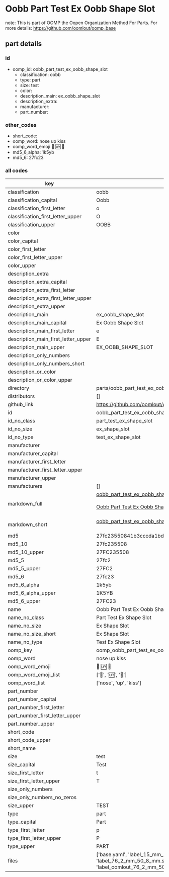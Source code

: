 # Oobb Part Test Ex Oobb Shape Slot  

note: This is part of OOMP the Oopen Organization Method For Parts. For more details: https://github.com/oomlout/oomp_base

##  part details





### id
* oomp_id: oobb_part_test_ex_oobb_shape_slot
  * classification: oobb
  * type: part
  * size: test
  * color: 
  * description_main: ex_oobb_shape_slot
  * description_extra: 
  * manufacturer: 
  * part_number: 

### other_codes
* short_code: 
* oomp_word: nose up kiss
* oomp_word_emoji :nose: :up: :kiss:
* md5_6_alpha: 1k5yb
* md5_6: 27fc23

### all codes 
| key | value |  
| --- | --- |  
| classification | oobb |  
| classification_capital | Oobb |  
| classification_first_letter | o |  
| classification_first_letter_upper | O |  
| classification_upper | OOBB |  
| color |  |  
| color_capital |  |  
| color_first_letter |  |  
| color_first_letter_upper |  |  
| color_upper |  |  
| description_extra |  |  
| description_extra_capital |  |  
| description_extra_first_letter |  |  
| description_extra_first_letter_upper |  |  
| description_extra_upper |  |  
| description_main | ex_oobb_shape_slot |  
| description_main_capital | Ex Oobb Shape Slot |  
| description_main_first_letter | e |  
| description_main_first_letter_upper | E |  
| description_main_upper | EX_OOBB_SHAPE_SLOT |  
| description_only_numbers |  |  
| description_only_numbers_short |   |  
| description_or_color |   |  
| description_or_color_upper |   |  
| directory | parts/oobb_part_test_ex_oobb_shape_slot |  
| distributors | [] |  
| github_link | https://github.com/oomlout/oomlout_oomp_part_src/tree/main/parts/oobb_part_test_ex_oobb_shape_slot/working |  
| id | oobb_part_test_ex_oobb_shape_slot |  
| id_no_class | part_test_ex_shape_slot |  
| id_no_size | ex_shape_slot |  
| id_no_type | test_ex_shape_slot |  
| manufacturer |  |  
| manufacturer_capital |  |  
| manufacturer_first_letter |  |  
| manufacturer_first_letter_upper |  |  
| manufacturer_upper |  |  
| manufacturers | [] |  
| markdown_full | [oobb_part_test_ex_oobb_shape_slot](https://github.com/oomlout/oomlout_oomp_part_src/tree/main/parts/oobb_part_test_ex_oobb_shape_slot/working)<br>[](https://github.com/oomlout/oomlout_oomp_part_src/tree/main/parts/oobb_part_test_ex_oobb_shape_slot/working)<br>[Oobb Part Test Ex Oobb Shape Slot](https://github.com/oomlout/oomlout_oomp_part_src/tree/main/parts/oobb_part_test_ex_oobb_shape_slot/working)<br><br> |  
| markdown_short | [oobb_part_test_ex_oobb_shape_slot](https://github.com/oomlout/oomlout_oomp_part_src/tree/main/parts/oobb_part_test_ex_oobb_shape_slot/working)<br><br> |  
| md5 | 27fc23550841b3cccda1bd1f212cafa8 |  
| md5_10 | 27fc235508 |  
| md5_10_upper | 27FC235508 |  
| md5_5 | 27fc2 |  
| md5_5_upper | 27FC2 |  
| md5_6 | 27fc23 |  
| md5_6_alpha | 1k5yb |  
| md5_6_alpha_upper | 1K5YB |  
| md5_6_upper | 27FC23 |  
| name | Oobb Part Test Ex Oobb Shape Slot |  
| name_no_class | Part Test Ex Shape Slot |  
| name_no_size | Ex Shape Slot |  
| name_no_size_short | Ex Shape Slot |  
| name_no_type | Test Ex Shape Slot |  
| oomp_key | oomp_oobb_part_test_ex_oobb_shape_slot |  
| oomp_word | nose up kiss |  
| oomp_word_emoji | :nose: :up: :kiss: |  
| oomp_word_emoji_list | [':nose:', ':up:', ':kiss:'] |  
| oomp_word_list | ['nose', 'up', 'kiss'] |  
| part_number |  |  
| part_number_capital |  |  
| part_number_first_letter |  |  
| part_number_first_letter_upper |  |  
| part_number_upper |  |  
| short_code |  |  
| short_code_upper |  |  
| short_name |  |  
| size | test |  
| size_capital | Test |  
| size_first_letter | t |  
| size_first_letter_upper | T |  
| size_only_numbers |  |  
| size_only_numbers_no_zeros |  |  
| size_upper | TEST |  
| type | part |  
| type_capital | Part |  
| type_first_letter | p |  
| type_first_letter_upper | P |  
| type_upper | PART |  
| files | ['base.yaml', 'label_15_mm_30_mm.pdf', 'label_15_mm_30_mm.svg', 'label_76_2_mm_50_8_mm.pdf', 'label_76_2_mm_50_8_mm.svg', 'label_oomlout_76_2_mm_50_8_mm.pdf', 'label_oomlout_76_2_mm_50_8_mm.svg', 'readme.md', 'working.json', 'working.yaml'] |  
